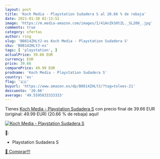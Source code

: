 ```yaml
---
layout: post
title: 'Koch Media - Playstation Sudadera S al 20.66 % de rebaja'
date: 2021-01-30 02:13:51
image: 'https://m.media-amazon.com/images/I/41AnZkS0tZL._SL200_.jpg'
comments: true
category: ofertas
author: ring
slug: 'B0814ZHLYJ-es Koch Media - Playstation Sudadera S'
sku: 'B0814ZHLYJ-es'
tags: [ 'playstation', ]
actualPrice: 39.66 EUR
currency: EUR
price: 39.66
comparePrice: 49.99 EUR
prodname: 'Koch Media - Playstation Sudadera S'
country: 'es'
flag: '🇪🇸'
buyurl: 'https://www.amazon.es/dp/B0814ZHLYJ/?tag=tolees-21'
descuento: '20.66'
average: '49.5595833333333'
---
```


Tienes [Koch Media - Playstation Sudadera S](https://www.amazon.es/dp/B0814ZHLYJ/?tag=tolees-21) con precio final de  39.66 EUR (original: 49.99 EUR) (20.66 %  de rebaja) aqui!

[![Koch Media - Playstation Sudadera S](https://m.media-amazon.com/images/I/41AnZkS0tZL._SL200_.jpg)](https://www.amazon.es/dp/B0814ZHLYJ/?tag=tolees-21)

🔎:

- Playstation Sudadera S

[🛒 Comprar!!!](https://www.amazon.es/dp/B0814ZHLYJ/?tag=tolees-21)

